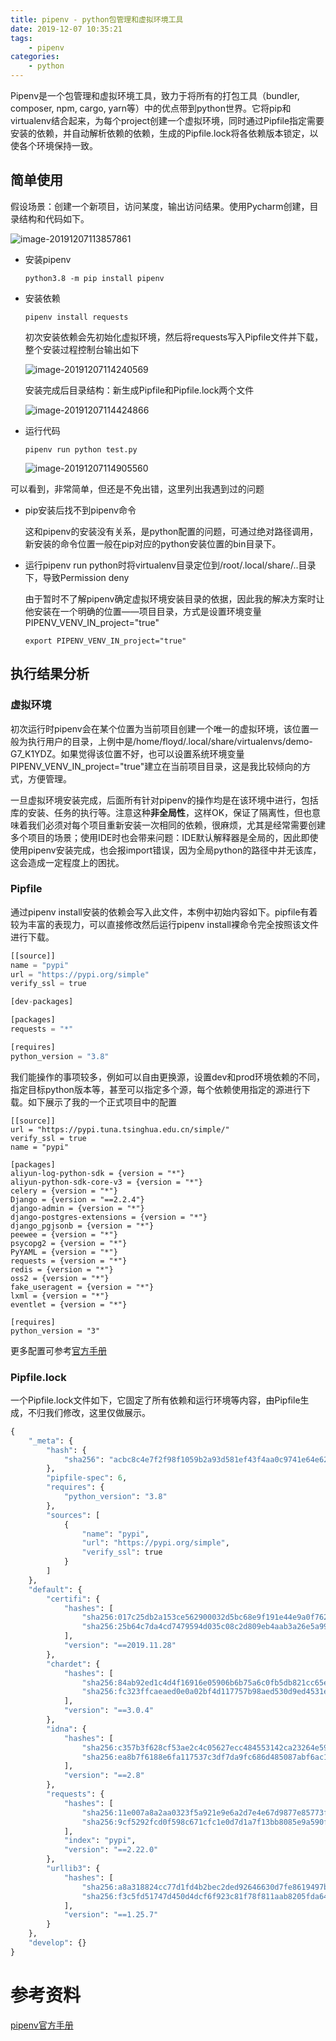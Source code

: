```yaml
---
title: pipenv - python包管理和虚拟环境工具
date: 2019-12-07 10:35:21
tags:
	- pipenv
categories:
	- python
---
```


Pipenv是一个包管理和虚拟环境工具，致力于将所有的打包工具（bundler, composer, npm, cargo, yarn等）中的优点带到python世界。它将pip和virtualenv结合起来，为每个project创建一个虚拟环境，同时通过Pipfile指定需要安装的依赖，并自动解析依赖的依赖，生成的Pipfile.lock将各依赖版本锁定，以使各个环境保持一致。
<!--more-->
## 简单使用

假设场景：创建一个新项目，访问某度，输出访问结果。使用Pycharm创建，目录结构和代码如下。

![image-20191207113857861](image-20191207113857861.png)

- 安装pipenv

  ```shell
  python3.8 -m pip install pipenv
  ```

- 安装依赖

  ```shell
  pipenv install requests
  ```

  初次安装依赖会先初始化虚拟环境，然后将requests写入Pipfile文件并下载，整个安装过程控制台输出如下

  ![image-20191207114240569](image-20191207114240569.png)

  安装完成后目录结构：新生成Pipfile和Pipfile.lock两个文件

  ![image-20191207114424866](image-20191207114424866.png)

- 运行代码

  ```shell
  pipenv run python test.py
  ```

  ![image-20191207114905560](image-20191207114905560.png)

可以看到，非常简单，但还是不免出错，这里列出我遇到过的问题

- pip安装后找不到pipenv命令

  这和pipenv的安装没有关系，是python配置的问题，可通过绝对路径调用，新安装的命令位置一般在pip对应的python安装位置的bin目录下。

- 运行pipenv run python时将virtualenv目录定位到/root/.local/share/..目录下，导致Permission deny

  由于暂时不了解pipenv确定虚拟环境安装目录的依据，因此我的解决方案时让他安装在一个明确的位置——项目目录，方式是设置环境变量PIPENV_VENV_IN_project="true"

  ```shell
  export PIPENV_VENV_IN_project="true"
  ```

## 执行结果分析

### 虚拟环境

初次运行时pipenv会在某个位置为当前项目创建一个唯一的虚拟环境，该位置一般为执行用户的目录，上例中是/home/floyd/.local/share/virtualenvs/demo-G7_K1YDZ。如果觉得该位置不好，也可以设置系统环境变量PIPENV_VENV_IN_project="true"建立在当前项目目录，这是我比较倾向的方式，方便管理。

一旦虚拟环境安装完成，后面所有针对pipenv的操作均是在该环境中进行，包括库的安装、任务的执行等。注意这种**非全局性**，这样OK，保证了隔离性，但也意味着我们必须对每个项目重新安装一次相同的依赖，很麻烦，尤其是经常需要创建多个项目的场景；使用IDE时也会带来问题：IDE默认解释器是全局的，因此即使使用pipenv安装完成，也会报import错误，因为全局python的路径中并无该库，这会造成一定程度上的困扰。

### Pipfile

通过pipenv install安装的依赖会写入此文件，本例中初始内容如下。pipfile有着较为丰富的表现力，可以直接修改然后运行pipenv install裸命令完全按照该文件进行下载。

```python
[[source]]
name = "pypi"
url = "https://pypi.org/simple"
verify_ssl = true

[dev-packages]

[packages]
requests = "*"

[requires]
python_version = "3.8"
```

我们能操作的事项较多，例如可以自由更换源，设置dev和prod环境依赖的不同，指定目标python版本等，甚至可以指定多个源，每个依赖使用指定的源进行下载。如下展示了我的一个正式项目中的配置

```shell
[[source]]
url = "https://pypi.tuna.tsinghua.edu.cn/simple/"
verify_ssl = true
name = "pypi"

[packages]
aliyun-log-python-sdk = {version = "*"}
aliyun-python-sdk-core-v3 = {version = "*"}
celery = {version = "*"}
Django = {version = "==2.2.4"}
django-admin = {version = "*"}
django-postgres-extensions = {version = "*"}
django_pgjsonb = {version = "*"}
peewee = {version = "*"}
psycopg2 = {version = "*"}
PyYAML = {version = "*"}
requests = {version = "*"}
redis = {version = "*"}
oss2 = {version = "*"}
fake_useragent = {version = "*"}
lxml = {version = "*"}
eventlet = {version = "*"}

[requires]
python_version = "3"
```

更多配置可参考[官方手册](https://pipenv.kennethreitz.org/en/latest/basics/#example-pipfile-pipfile-lock)

### Pipfile.lock

一个Pipfile.lock文件如下，它固定了所有依赖和运行环境等内容，由Pipfile生成，不归我们修改，这里仅做展示。

```python
{
    "_meta": {
        "hash": {
            "sha256": "acbc8c4e7f2f98f1059b2a93d581ef43f4aa0c9741e64e6253adff8e35fbd99e"
        },
        "pipfile-spec": 6,
        "requires": {
            "python_version": "3.8"
        },
        "sources": [
            {
                "name": "pypi",
                "url": "https://pypi.org/simple",
                "verify_ssl": true
            }
        ]
    },
    "default": {
        "certifi": {
            "hashes": [
                "sha256:017c25db2a153ce562900032d5bc68e9f191e44e9a0f762f373977de9df1fbb3",
                "sha256:25b64c7da4cd7479594d035c08c2d809eb4aab3a26e5a990ea98cc450c320f1f"
            ],
            "version": "==2019.11.28"
        },
        "chardet": {
            "hashes": [
                "sha256:84ab92ed1c4d4f16916e05906b6b75a6c0fb5db821cc65e70cbd64a3e2a5eaae",
                "sha256:fc323ffcaeaed0e0a02bf4d117757b98aed530d9ed4531e3e15460124c106691"
            ],
            "version": "==3.0.4"
        },
        "idna": {
            "hashes": [
                "sha256:c357b3f628cf53ae2c4c05627ecc484553142ca23264e593d327bcde5e9c3407",
                "sha256:ea8b7f6188e6fa117537c3df7da9fc686d485087abf6ac197f9c46432f7e4a3c"
            ],
            "version": "==2.8"
        },
        "requests": {
            "hashes": [
                "sha256:11e007a8a2aa0323f5a921e9e6a2d7e4e67d9877e85773fba9ba6419025cbeb4",
                "sha256:9cf5292fcd0f598c671cfc1e0d7d1a7f13bb8085e9a590f48c010551dc6c4b31"
            ],
            "index": "pypi",
            "version": "==2.22.0"
        },
        "urllib3": {
            "hashes": [
                "sha256:a8a318824cc77d1fd4b2bec2ded92646630d7fe8619497b142c84a9e6f5a7293",
                "sha256:f3c5fd51747d450d4dcf6f923c81f78f811aab8205fda64b0aba34a4e48b0745"
            ],
            "version": "==1.25.7"
        }
    },
    "develop": {}
}
```

# 参考资料

[pipenv官方手册](https://pipenv.kennethreitz.org/en/latest/install/)

